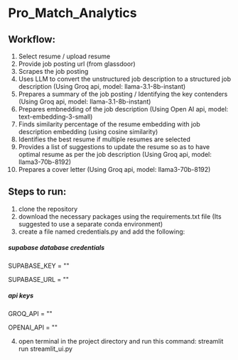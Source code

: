 # Pro_Match_Analytics

## Workflow:
1. Select resume / upload resume
2. Provide job posting url (from glassdoor)
3. Scrapes the job posting
4. Uses LLM to convert the unstructured job description to a structured job description (Using Groq api, model: llama-3.1-8b-instant)
5. Prepares a summary of the job posting / Identifying the key contenders (Using Groq api, model: llama-3.1-8b-instant)
6. Prepares embnedding of the job description (Using Open AI api, model: text-embedding-3-small)
7. Finds similarity percentage of the resume embedding with job description embedding (using cosine similarity)
8. Identifies the best resume if multiple resumes are selected
9. Provides a list of suggestions to update the resume so as to have optimal resume as per the job description (Using Groq api, model: llama3-70b-8192)
10. Prepares a cover letter (Using Groq api, model: llama3-70b-8192)

## Steps to run:
1. clone the repository
2. download the necessary packages using the requirements.txt file (Its suggested to use a separate conda environment)
3. create a file named credentials.py and add the following:

##### supabase database credentials
SUPABASE_KEY = ""

SUPABASE_URL = ""

##### api keys
GROQ_API = ""

OPENAI_API = ""

4. open terminal in the project directory and run this command: streamlit run streamlit_ui.py
